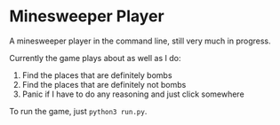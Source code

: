 
# Minesweeper Player

A minesweeper player in the command line, still very much in progress.

Currently the game plays about as well as I do:
1. Find the places that are definitely bombs
2. Find the places that are definitely not bombs
3. Panic if I have to do any reasoning and just click somewhere

To run the game, just `python3 run.py`. 
